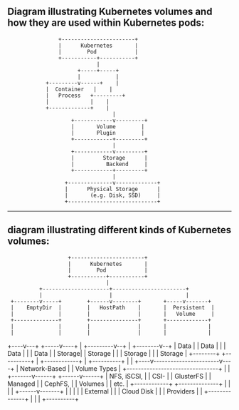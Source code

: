 ## Diagram illustrating Kubernetes volumes and how they are used within Kubernetes pods:

                    +-----------------------+
                    |      Kubernetes       |
                    |        Pod            |
                    +-----------+-----------+
                                |
                          +-----+-----+
                          |           |
                +---------v------+    |
                |  Container   |    |
                |   Process   +---------+
                |             |    |
                +-------------+    |
                                     |
                        +------------v---------+
                        |       Volume        |
                        |       Plugin        |
                        +------------+---------+
                                     |
                        +------------v---------+
                        |         Storage      |
                        |          Backend     |
                        +------------+---------+
                                     |
                      +--------------v-------------+
                      |      Physical Storage      |
                      |       (e.g. Disk, SSD)     |
                      +----------------------------+
----------------------------------------------------------------------------------------------

































## diagram illustrating different kinds of Kubernetes volumes:

                       +-----------------------+
                       |      Kubernetes       |
                       |        Pod            |
                       +-----------+-----------+
                                   |
              +---------------------+-----------------------+
              |                     |                       |
     +--------v-----+        +------v--------+       +-----v-------+
     |    EmptyDir  |        |   HostPath    |       |  Persistent  |
     |              |        |               |       |   Volume     |
     +--------------+        +---------------+       +-------------+
     |              |        |               |       |             |
     |              |        |               |       |             |
+----v---+    +-----v----+   |     +---------v--+    |  +--------v--+
|  Data  |    |   Data   |   |     |    Data    |    |  |   Data   |
|  Storage|    |  Storage |   |     |   Storage  |    |  |  Storage |
+--------+    +----------+   |     +------------+    |  +----------+
                              |                       |
                         +----v-----------------------v----+
                         |         Network-Based          |
                         |          Volume Types         |
                         +--------------------------------+
                         |                                |
                 +-------v------+                  +------v------+
                 | NFS, iSCSI,  |                  |    CSI-     |
                 |   GlusterFS   |                  |   Managed   |
                 |   CephFS,     |                  |   Volumes   |
                 |   etc.        |                  +------------+
                 +--------------+                  |            |
                                                   |            |
                                            +------v-------+    |
                                            |              |    |
                                            |   External   |    |
                                            |  Cloud Disk  |    |
                                            |   Providers  |    |
                                            +--------------+    |
                                                      |          |
                                                      +----------+
